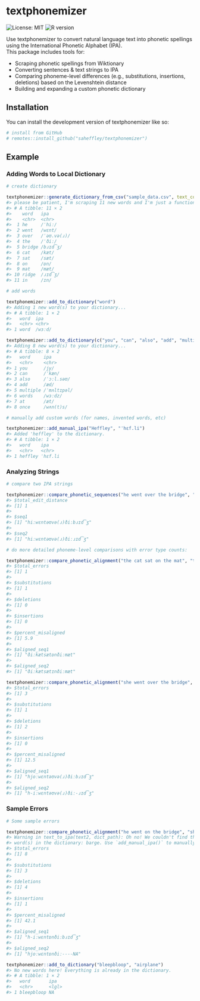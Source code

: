 
<!-- README.md is generated from README.Rmd. Please edit that file -->

# textphonemizer

<!-- badges: start -->

![License: MIT](https://img.shields.io/badge/license-MIT-blue.svg) ![R
version](https://img.shields.io/badge/R-4.0%2B-success)
<!-- badges: end -->

Use textphonemizer to convert natural language text into phonetic
spellings using the International Phonetic Alphabet (IPA).  
This package includes tools for:

- Scraping phonetic spellings from Wiktionary
- Converting sentences & text strings to IPA
- Comparing phoneme-level differences (e.g., substitutions, insertions,
  deletions) based on the Levenshtein distance
- Building and expanding a custom phonetic dictionary

## Installation

You can install the development version of textphonemizer like so:

``` r
# install from GitHub
# remotes::install_github("saheffley/textphonemizer")
```

## Example

### Adding Words to Local Dictionary

``` r
# create dictionary

textphonemizer::generate_dictionary_from_csv("sample_data.csv", text_columns = c("auto_transcript", "manual_transcript"))
#> please be patient, I'm scraping 11 new words and I'm just a function
#> # A tibble: 11 × 2
#>    word   ipa        
#>    <chr>  <chr>      
#>  1 he     /ˈhiː/     
#>  2 went   /wɛnt/     
#>  3 over   /ˈəʊ.və(ɹ)/
#>  4 the    /ˈðiː/     
#>  5 bridge /bɹɪd͡ʒ/    
#>  6 cat    /kæt/      
#>  7 sat    /sæt/      
#>  8 on     /ɒn/       
#>  9 mat    /mæt/      
#> 10 ridge  /ɹɪd͡ʒ/     
#> 11 in     /ɪn/
```

``` r
# add words

textphonemizer::add_to_dictionary("word")
#> Adding 1 new word(s) to your dictionary...
#> # A tibble: 1 × 2
#>   word  ipa   
#>   <chr> <chr> 
#> 1 word  /wɜːd/
```

``` r
textphonemizer::add_to_dictionary(c("you", "can", "also", "add", "multiple", "words", "at", "once"))
#> Adding 8 new word(s) to your dictionary...
#> # A tibble: 8 × 2
#>   word     ipa        
#>   <chr>    <chr>      
#> 1 you      /jy/       
#> 2 can      /ˈkæn/     
#> 3 also     /ˈɔːl.səʊ/ 
#> 4 add      /æd/       
#> 5 multiple /ˈmʌltɪpəl/
#> 6 words    /wɜːdz/    
#> 7 at       /æt/       
#> 8 once     /wʌn(t)s/
```

``` r
# manually add custom words (for names, invented words, etc)

textphonemizer::add_manual_ipa("Heffley", "ˈhɛf.li")
#> Added 'heffley' to the dictionary.
#> # A tibble: 1 × 2
#>   word    ipa    
#>   <chr>   <chr>  
#> 1 heffley ˈhɛf.li
```

### Analyzing Strings

``` r
# compare two IPA strings

textphonemizer::compare_phonetic_sequences("he went over the bridge", "he went over the ridge")
#> $total_edit_distance
#> [1] 1
#> 
#> $seq1
#> [1] "hiːwɛntəʊvə(ɹ)ðiːbɹɪd͡ʒ"
#> 
#> $seq2
#> [1] "hiːwɛntəʊvə(ɹ)ðiːɹɪd͡ʒ"
```

``` r
# do more detailed phoneme-level comparisons with error type counts:

textphonemizer::compare_phonetic_alignment("the cat sat on the mat", "the cat sat in the mat")
#> $total_errors
#> [1] 1
#> 
#> $substitutions
#> [1] 1
#> 
#> $deletions
#> [1] 0
#> 
#> $insertions
#> [1] 0
#> 
#> $percent_misaligned
#> [1] 5.9
#> 
#> $aligned_seq1
#> [1] "ðiːkætsætɒnðiːmæt"
#> 
#> $aligned_seq2
#> [1] "ðiːkætsætɪnðiːmæt"
```

``` r
textphonemizer::compare_phonetic_alignment("she went over the bridge", "he went over the ridge")
#> $total_errors
#> [1] 3
#> 
#> $substitutions
#> [1] 1
#> 
#> $deletions
#> [1] 2
#> 
#> $insertions
#> [1] 0
#> 
#> $percent_misaligned
#> [1] 12.5
#> 
#> $aligned_seq1
#> [1] "hjoːwɛntəʊvə(ɹ)ðiːbɹɪd͡ʒ"
#> 
#> $aligned_seq2
#> [1] "h-iːwɛntəʊvə(ɹ)ðiː-ɹɪd͡ʒ"
```

### Sample Errors

``` r
# Some sample errors

textphonemizer::compare_phonetic_alignment("he went on the bridge", "she went on the barge")
#> Warning in text_to_ipa(text2, dict_path): Oh no! We couldn't find the following
#> word(s) in the dictionary: barge. Use `add_manual_ipa()` to manually add them.
#> $total_errors
#> [1] 8
#> 
#> $substitutions
#> [1] 3
#> 
#> $deletions
#> [1] 4
#> 
#> $insertions
#> [1] 1
#> 
#> $percent_misaligned
#> [1] 42.1
#> 
#> $aligned_seq1
#> [1] "h-iːwɛntɒnðiːbɹɪd͡ʒ"
#> 
#> $aligned_seq2
#> [1] "hjoːwɛntɒnðiː----NA"
```

``` r
textphonemizer::add_to_dictionary("bleepbloop", "airplane")
#> No new words here! Everything is already in the dictionary.
#> # A tibble: 1 × 2
#>   word       ipa  
#>   <chr>      <lgl>
#> 1 bleepbloop NA
```
